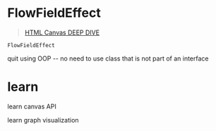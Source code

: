 # FlowFieldEffect

> [HTML Canvas DEEP DIVE](https://www.youtube.com/watch?v=uCH1ta5OUHw)

`FlowFieldEffect`

quit using OOP -- no need to use class that is not part of an interface

# learn

learn canvas API

learn graph visualization
